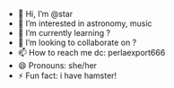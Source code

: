 - 👋 Hi, I’m @star
- 👀 I’m interested in astronomy, music
- 🌱 I’m currently learning ?
- 💞️ I’m looking to collaborate on ?
- 📫 How to reach me dc: perlaexport666
- 😄 Pronouns: she/her
- ⚡ Fun fact: i have hamster!

<!---
kotomiler/kotomiler is a ✨ special ✨ repository because its `README.md` (this file) appears on your GitHub profile.
You can click the Preview link to take a look at your changes.
--->
